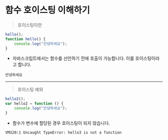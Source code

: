 # 함수 호이스팅 이해하기

> 호이스팅이란

```javascript
hello();
function hello() {
    console.log("안녕하세요");
}
```

* 자바스크립트에서는 함수를 선언하기 전에 호출이 가능합니다. 이를 호이스팅이라고 합니다.

```
안녕하세요
```

---

> 호이스팅 예외 

```javascript
hello2();
var hello2 = function () {
    console.log("안녕하세요");
}
```

* 함수가 변수에 할당된 경우 호이스팅이 되지 않습니다.

```
VM320:1 Uncaught TypeError: hello3 is not a function
```

